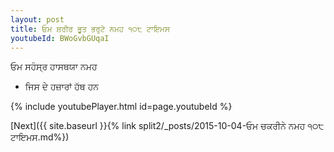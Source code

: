 ```yaml
---
layout: post
title: ਓਮ ਸ਼ਰੀਰ ਭੂਤ ਭਰੁਟੇ ਨਮਹ ੧੦੮ ਟਾਇਮਸ
youtubeId: BWoGvbGUqaI
---
```

 
 
 ਓਮ ਸਹੰਸ੍ਰ ਹਾਸਥਯਾ ਨਮਹ  
 
 -  ਜਿਸ ਦੇ ਹਜ਼ਾਰਾਂ ਹੱਥ ਹਨ 
 
  
 
  
 
 
 
 
 
 


{% include youtubePlayer.html id=page.youtubeId %}
 
[Next]({{ site.baseurl }}{% link  split2/_posts/2015-10-04-ਓਮ ਚਕਰੀਨੇ ਨਮਹ ੧੦੮ ਟਾਇਮਸ.md%})
 
